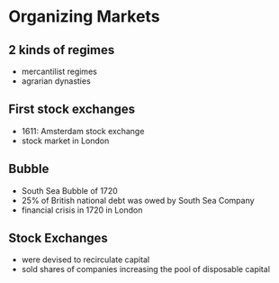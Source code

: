 # Organizing Markets

## 2 kinds of regimes
* mercantilist regimes
* agrarian dynasties

## First stock exchanges
* 1611: Amsterdam stock exchange
* stock market in London

## Bubble
* South Sea Bubble of 1720
* 25% of British national debt was owed by South Sea Company
* financial crisis in 1720 in London

## Stock Exchanges 
* were devised to recirculate capital
* sold shares of companies increasing the pool of disposable capital